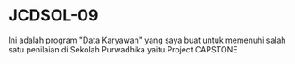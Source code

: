 # JCDSOL-09
Ini adalah program "Data Karyawan" yang saya buat untuk memenuhi salah satu penilaian di Sekolah Purwadhika yaitu Project CAPSTONE
